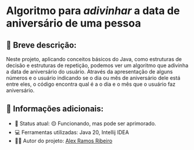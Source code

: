 ﻿# Algoritmo para *adivinhar* a data de aniversário de uma pessoa

## :memo: Breve descrição:
 Neste projeto, aplicando conceitos básicos do Java, como estruturas de decisão e estruturas de repetição, podemos ver um algoritmo que adivinha a data de aniversário do usuário.
 Através da apresentação de alguns números e o usuário indicando se o dia ou mês de aniversário dele está entre eles, o código encontra qual é a o dia e o mês que o usuário faz aniversário.

## 📄 Informações adicionais:
 * 🚥 Status atual: 🟡 Funcionando, mas pode ser aprimorado.
 * 💻 Ferramentas utilizadas: Java 20, Intellij IDEA
 * 🧔‍♂️ Autor do projeto: [Alex Ramos Ribeiro](http://alexrribeiro.github.io/curriculum)
